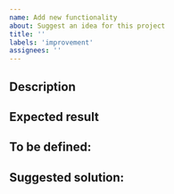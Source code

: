 ```yaml
---
name: Add new functionality
about: Suggest an idea for this project
title: ''
labels: 'improvement'
assignees: ''
---
```


## Description
<!-- A concise and clear description of the new functionality. -->

## Expected result
<!-- A description, list of elements or features that the new functionality should include -->

## To be defined:
<!-- Optionally, if there are elements or characteristics to be defined. -->

## Suggested solution:
<!-- One or more descriptions of the suggested solution or implementation. -->